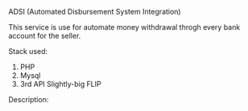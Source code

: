 ADSI (Automated Disbursement System Integration)

This service is use for automate money withdrawal throgh every bank account for the seller.

Stack used:

1. PHP
2. Mysql
3. 3rd API Slightly-big FLIP

Description:


